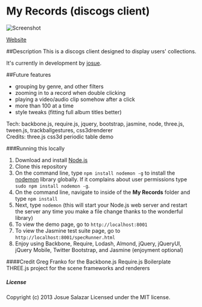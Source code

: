My Records (discogs client)
==================================

![Screenshot](https://dl.dropbox.com/u/371704/myrecords.jpg)

[Website](http://salazarstudios.com/myrecords)

##Description
This is a discogs client designed to display users' collections.

It's currently in development by [josue](http://josuesalazar.net).

##Future features
* grouping by genre, and other filters
* zooming in to a record when double clicking
* playing a video/audio clip somehow after a click
* more than 100 at a time
* style tweaks (fitting full album titles better) 

 
Tech: backbone.js, require.js, jquery, bootstrap, jasmine, node, three.js, tween.js, trackballgestures, css3drenderer
<br />Credits: three.js css3d periodic table demo

###Running this locally
   1. Download and install [Node.js](http://nodejs.org/#download)
   2. Clone this repository
   3. On the command line, type `npm install nodemon -g` to install the [nodemon](https://github.com/remy/nodemon) library globally.  If it complains about user permissions type `sudo npm install nodemon -g`.
   3. On the command line, navigate to inside of the **My Records** folder and type `npm install`
   4. Next, type `nodemon` (this will start your Node.js web server and restart the server any time you make a file change thanks to the wonderful  library)
   5. To view the demo page, go to `http://localhost:8001`
   6. To view the Jasmine test suite page, go to `http://localhost:8001/specRunner.html`
   7. Enjoy using Backbone, Require, Lodash, Almond, jQuery, jQueryUI, jQuery Mobile, Twitter Bootstrap, and Jasmine (enjoyment optional)


####Credit
Greg Franko for the Backbone.js Require.js Boilerplate
<br />THREE.js project for the scene frameworks and renderers

##### License
Copyright (c) 2013 Josue Salazar
Licensed under the MIT license.		
		  

	

